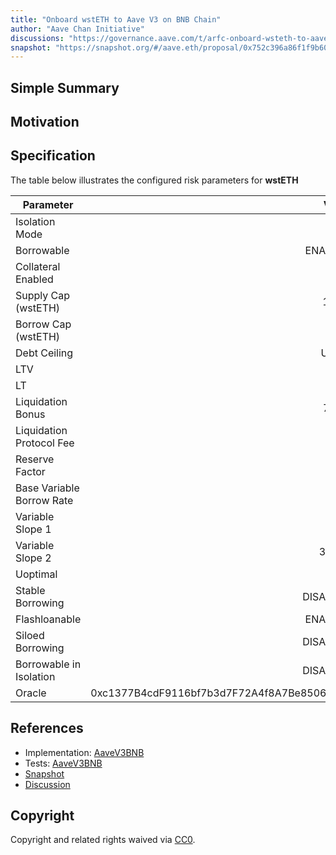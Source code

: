 ```yaml
---
title: "Onboard wstETH to Aave V3 on BNB Chain"
author: "Aave Chan Initiative"
discussions: "https://governance.aave.com/t/arfc-onboard-wsteth-to-aave-v3-on-bnb-chain/18501"
snapshot: "https://snapshot.org/#/aave.eth/proposal/0x752c396a86f1f9b60d3e43b7ed223d9d2f66014e03b6b3eb7ac59e8a169d1fe5"
---
```


## Simple Summary

## Motivation

## Specification

The table below illustrates the configured risk parameters for **wstETH**

| Parameter                 |                                      Value |
| ------------------------- | -----------------------------------------: |
| Isolation Mode            |                                      false |
| Borrowable                |                                    ENABLED |
| Collateral Enabled        |                                       true |
| Supply Cap (wstETH)       |                                      1,900 |
| Borrow Cap (wstETH)       |                                        190 |
| Debt Ceiling              |                                      USD 0 |
| LTV                       |                                       72 % |
| LT                        |                                       75 % |
| Liquidation Bonus         |                                      7.5 % |
| Liquidation Protocol Fee  |                                       10 % |
| Reserve Factor            |                                       15 % |
| Base Variable Borrow Rate |                                        0 % |
| Variable Slope 1          |                                        7 % |
| Variable Slope 2          |                                      300 % |
| Uoptimal                  |                                       45 % |
| Stable Borrowing          |                                   DISABLED |
| Flashloanable             |                                    ENABLED |
| Siloed Borrowing          |                                   DISABLED |
| Borrowable in Isolation   |                                   DISABLED |
| Oracle                    | 0xc1377B4cdF9116bf7b3d7F72A4f8A7Be8506cE80 |

## References

- Implementation: [AaveV3BNB](https://github.com/bgd-labs/aave-proposals-v3/blob/main/src/20241002_AaveV3BNB_OnboardWstETHToAaveV3OnBNBChain/AaveV3BNB_OnboardWstETHToAaveV3OnBNBChain_20241002.sol)
- Tests: [AaveV3BNB](https://github.com/bgd-labs/aave-proposals-v3/blob/main/src/20241002_AaveV3BNB_OnboardWstETHToAaveV3OnBNBChain/AaveV3BNB_OnboardWstETHToAaveV3OnBNBChain_20241002.t.sol)
- [Snapshot](https://snapshot.org/#/aave.eth/proposal/0x752c396a86f1f9b60d3e43b7ed223d9d2f66014e03b6b3eb7ac59e8a169d1fe5)
- [Discussion](https://governance.aave.com/t/arfc-onboard-wsteth-to-aave-v3-on-bnb-chain/18501)

## Copyright

Copyright and related rights waived via [CC0](https://creativecommons.org/publicdomain/zero/1.0/).
